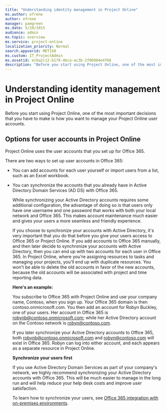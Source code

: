 ```yaml
---
title: "Understanding identity management in Project Online"
ms.author: efrene
author: efrene
manager: pamgreen
ms.date: 5/29/2015
audience: admin
ms.topic: overview
ms.service: project-online
localization_priority: Normal
search.appverid: MET150
ms.custom: IT_ProjectAdmin
ms.assetid: ec6a2c12-b179-46ca-ac3b-2f06984e4f66
description: "Before you start using Project Online, one of the most important decisions that you have to make is how you want to manage your Project Online user accounts."
---
```


# Understanding identity management in Project Online

Before you start using Project Online, one of the most important decisions that you have to make is how you want to manage your Project Online user accounts.
  
## Options for user accounts in Project Online

Project Online uses the user accounts that you set up for Office 365.
  
There are two ways to set up user accounts in Office 365:
  
- You can add accounts for each user yourself or import users from a list, such as an Excel workbook.
    
- You can synchronize the accounts that you already have in Active Directory Domain Services (AD DS) with Office 365.
    
    While synchronizing your Active Directory accounts requires some additional configuration, the advantage of doing so is that users only have one username and one password that works with both your local network and Office 365. This makes account maintenance much easier and gives your users a more seamless and friendly experience.
    
    If you choose to synchronize your accounts with Active Directory, it's very important that you do that before you give your users access to Office 365 or Project Online. If you add accounts to Office 365 manually, and then later decide to synchronize your accounts with Active Directory, then you can end up with two accounts for each user in Office 365. In Project Online, where you're assigning resources to tasks and managing your projects, you'll end up with duplicate resources. You won't be able to delete the old accounts in favor of the new accounts, because the old accounts will be associated with project and time reporting data.
    
    **Here's an example:**
    
    You subscribe to Office 365 with Project Online and use your company name, Contoso, when you sign up. Your Office 365 domain is then contoso.onmicrosoft.com. You then add an account for Robyn Buckley, one of your users. Her account in Office 365 is robynb@contoso.onmicrosoft.com; while her Active Directory account on the Contoso network is robyn@contoso.com.
    
    If you later synchronize your Active Directory accounts to Office 365, both robynb@contoso.onmicrosoft.com and robyn@contoso.com will exist in Office 365. Robyn can log into either account, and each appears as a separate resource in Project Online.
    
    **Synchronize your users first**
    
    If you use Active Directory Domain Services as part of your company's network, we highly recommend synchronizing your Active Directory accounts with Office 365. This will be much easier to manage in the long run and will help reduce your help desk costs and improve user satisfaction.
    
    To learn how to synchronize your users, see [Office 365 integration with on-premises environments](https://support.office.com/article/263faf8d-aa21-428b-aed3-2021837a4b65).
    


